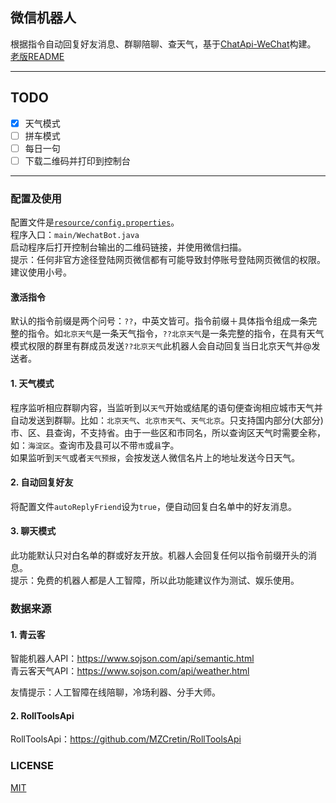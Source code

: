 ## 微信机器人

根据指令自动回复好友消息、群聊陪聊、查天气，基于[ChatApi-WeChat](https://github.com/xuxiaoxiao-xxx/ChatApi-WeChat)构建。    
[老版README](/doc/OLD_README.md)

---

## TODO

- [x] 天气模式
- [ ] 拼车模式
- [ ] 每日一句
- [ ] 下载二维码并打印到控制台
---

### 配置及使用
  
配置文件是[`resource/config.properties`](https://github.com/scorego/WechatRobot/blob/master/src/main/resources/config.properties)。  
程序入口：`main/WechatBot.java`  
启动程序后打开控制台输出的二维码链接，并使用微信扫描。     
提示：任何非官方途径登陆网页微信都有可能导致封停账号登陆网页微信的权限。建议使用小号。   

#### 激活指令

默认的指令前缀是两个问号：`??`，中英文皆可。指令前缀＋具体指令组成一条完整的指令。如`北京天气`是一条天气指令，`??北京天气`是一条完整的指令，在具有天气模式权限的群里有群成员发送`??北京天气`此机器人会自动回复当日北京天气并@发送者。  

#### 1. 天气模式

程序监听相应群聊内容，当监听到以`天气`开始或结尾的语句便查询相应城市天气并自动发送到群聊。比如：`北京天气`、`北京市天气`、`天气北京`。只支持国内部分(大部分)市、区、县查询，不支持省。由于一些区和市同名，所以查询区天气时需要全称，如：`海淀区`。查询市及县可以不带`市`或`县`字。   
如果监听到`天气`或者`天气预报`，会按发送人微信名片上的地址发送今日天气。  

#### 2. 自动回复好友 

将配置文件`autoReplyFriend`设为`true`，便自动回复白名单中的好友消息。

#### 3. 聊天模式

此功能默认只对白名单的群或好友开放。机器人会回复任何以指令前缀开头的消息。  
提示：免费的机器人都是人工智障，所以此功能建议作为测试、娱乐使用。  

### 数据来源

#### 1. 青云客
智能机器人API：https://www.sojson.com/api/semantic.html  
青云客天气API：https://www.sojson.com/api/weather.html

友情提示：人工智障在线陪聊，冷场利器、分手大师。  

#### 2. RollToolsApi

RollToolsApi：https://github.com/MZCretin/RollToolsApi  

### LICENSE

[MIT](https://github.com/scorego/WechatRobot/blob/master/LICENSE.md)
